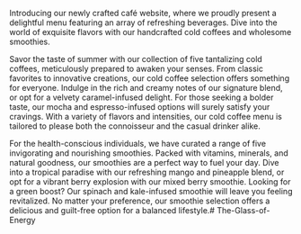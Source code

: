 Introducing our newly crafted café website, where we proudly present a delightful menu featuring an array of refreshing beverages. Dive into the world of exquisite flavors with our handcrafted cold coffees and wholesome smoothies.

Savor the taste of summer with our collection of five tantalizing cold coffees, meticulously prepared to awaken your senses. From classic favorites to innovative creations, our cold coffee selection offers something for everyone. Indulge in the rich and creamy notes of our signature blend, or opt for a velvety caramel-infused delight. For those seeking a bolder taste, our mocha and espresso-infused options will surely satisfy your cravings. With a variety of flavors and intensities, our cold coffee menu is tailored to please both the connoisseur and the casual drinker alike.

For the health-conscious individuals, we have curated a range of five invigorating and nourishing smoothies. Packed with vitamins, minerals, and natural goodness, our smoothies are a perfect way to fuel your day. Dive into a tropical paradise with our refreshing mango and pineapple blend, or opt for a vibrant berry explosion with our mixed berry smoothie. Looking for a green boost? Our spinach and kale-infused smoothie will leave you feeling revitalized. No matter your preference, our smoothie selection offers a delicious and guilt-free option for a balanced lifestyle.# The-Glass-of-Energy
